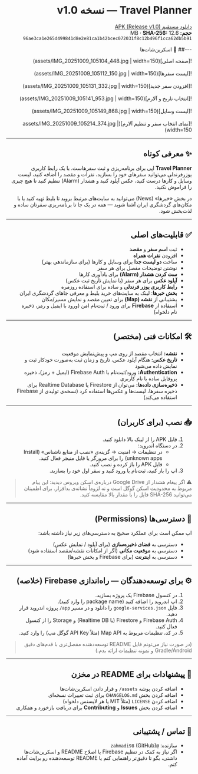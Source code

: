 <div dir="rtl" align="right">

# Travel Planner — نسخه v1.0

[دانلود مستقیم APK (Release v1.0)](https://github.com/zahmadi98/TravelPlannerAPK/releases/download/v1.0/app-release.apk)  
**حجم:** 12.6 MB · **SHA-256:** `96ae3ca1e265d499841d8e2e81ca1b42bcec072031f8c12b496f1cca62db5b91`

---## 📸 اسکرین‌شات‌ها

<div dir="rtl" align="right">

![صفحه اصلی](assets/IMG_20251009_105104_448.jpg | width=150)  
&nbsp;&nbsp;&nbsp;  
![لیست سفرها](assets/IMG_20251009_105112_150.jpg | width=150)  
&nbsp;&nbsp;&nbsp;  
![افزودن سفر جدید](assets/IMG_20251009_105131_332.jpg | width=150)  
&nbsp;&nbsp;&nbsp;  
![انتخاب تاریخ و آلارم](assets/IMG_20251009_105141_953.jpg | width=150)  
&nbsp;&nbsp;&nbsp;  
![لیست وسایل](assets/IMG_20251009_105149_868.jpg | width=150)  
&nbsp;&nbsp;&nbsp;  
![نمای انتخاب سفر و تنظیم آلارم](assets/IMG_20251009_105214_374.jpg | width=150)

</div>

---

## ✨ معرفی کوتاه
**Travel Planner** اپی برای برنامه‌ریزی و ثبت سفرهاست. با یک رابط کاربری یوزرفرندلی می‌توانید سفرهای خود را بسازید، نفرات و مقصد را اضافه کنید، لیست وسایل و کارها درست کنید، عکس آپلود کنید و هشدار (Alarm) تنظیم کنید تا هیچ چیزی را فراموش نکنید.

در بخش «خبرها» (News) می‌توانید به سایت‌های مرتبط بروید تا بلیط تهیه کنید یا با مکان‌های گردشگری ایران آشنا شوید — همه در یک جا تا برنامه‌ریزی سفرتان ساده و لذت‌بخش شود.

---

## ✅ قابلیت‌های اصلی
- ثبت **اسم سفر** و **مقصد**  
- افزودن **نفرات همراه**  
- ساخت **دو لیست جدا** برای وسایل و کارها (برای سازماندهی بهتر)  
- نوشتن توضیحات مفصل برای هر سفر  
- **ست کردن هشدار (Alarm)** برای یادآوری کارها  
- **آپلود عکس** برای هر سفر (با نمایش تاریخ ثبت عکس)  
- **رابط کاربری یوزر فرندلی** و ساده برای استفاده روزمره  
- **بخش خبرها**: لینک به سایت‌های خرید بلیط و معرفی جاهای گردشگری ایران  
- پشتیبانی از **نقشه (Map)** برای تعیین مقصد و نمایش مسیر/مکان  
- استفاده از **Firebase** برای ورود / ثبت‌نام امن (ورود با ایمیل و رمز، ذخیره نام دلخواه)

---

## 🛠 امکانات فنی (مختصر)
- **نقشه:** انتخاب مقصد از روی مپ و پیش‌نمایش موقعیت  
- **تاریخ عکس:** هنگام آپلود عکس، تاریخ و زمان ثبت به‌صورت خودکار ثبت و نمایش داده می‌شود  
- **Authentication:** ورود/ثبت‌نام با Firebase Auth (ایمیل + رمز)، ذخیره پروفایل ساده با نام کاربری  
- **ذخیره‌سازی داده‌ها:** می‌توان از Firestore یا Realtime Database برای ذخیره سفرها، لیست‌ها و عکس‌ها استفاده کرد (نسخه‌ی تولیدی از Firebase استفاده می‌کند)

---

## 📥 نصب (برای کاربران)
1. فایل APK را از لینک بالا دانلود کنید.  
2. در دستگاه اندروید:
   - در تنظیمات → امنیت → گزینه‌ی «نصب از منابع ناشناس» (Install unknown apps) را برای مرورگر یا فایل منیجر فعال کنید.  
   - فایل APK را باز کرده و نصب کنید.  
3. اپ را باز کنید، ثبت‌نام یا ورود کنید و سفر اول خود را بسازید.

> ⚠️ اگر پیغام هشدار از Google Drive درباره‌ی اسکن ویروس دیدید: این پیام مربوط به محدودیت اسکن گوگل است و نه لزوماً نشانه‌ی بدافزار. برای اطمینان می‌توانید SHA-256 فایل را با مقدار بالا مقایسه کنید.

---

## 🔐 دسترسی‌ها (Permissions)  
اپ ممکن است برای عملکرد صحیح به دسترسی‌های زیر نیاز داشته باشد:
- دسترسی به **فضای ذخیره‌سازی** (برای آپلود / نمایش عکس)  
- دسترسی به **موقعیت مکانی** (اگر از امکانات نقشه/مقصد استفاده شود)  
- دسترسی به **اینترنت** (برای Firebase و بخش خبرها)

---

## ⚙️ برای توسعه‌دهندگان — راه‌اندازی Firebase (خلاصه)
1. در کنسول Firebase یک پروژه بسازید.  
2. اپ اندروید را اضافه کنید (package name را وارد کنید).  
3. فایل `google-services.json` را دانلود و در مسیر `app/` پروژه اندروید قرار دهید.  
4. Firebase Auth و Firestore (یا Realtime DB) و Storage را از کنسول فعال کنید.  
5. در کد، تنظیمات مربوط به Map API (مثلاً API Key گوگل مپ) را وارد کنید.

> (در صورت نیاز می‌تونم فایل README توسعه‌دهنده مفصل‌تری با قدم‌های دقیق Gradle/Android و نمونه تنظیمات ارائه بدم.)

---

## 🧾 پیشنهادات برای README در مخزن
- اضافه کردن پوشه `assets/` و قرار دادن اسکرین‌شات‌ها  
- اضافه کردن بخش `CHANGELOG.md` برای ثبت تغییرات نسخه‌ای  
- اضافه کردن `LICENSE` (مثلاً MIT یا هر لایسنس دلخواه)  
- اضافه کردن بخش **Issues** و **Contributing** برای دریافت بازخورد و همکاری

---

## 💬 تماس / پشتیبانی
- سازنده: `@zahmadi98` (GitHub)  
- اگر نیاز به کمک در تنظیم Firebase یا اصلاح README و اسکرین‌شات‌ها داشتی، بگو تا دقیق‌تر راهنمایی کنم یا README توسعه‌دهنده رو برایت آماده کنم.

</div>
